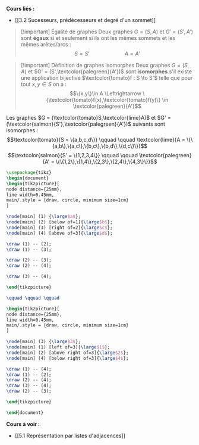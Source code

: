 **Cours liés :**
- [[3.2 Sucesseurs, prédécesseurs et degré d'un sommet]]

>[!important] Égalité de graphes
>Deux graphes $G = (S,A)$ et $G' = (S',A')$ sont **égaux** si et seulement si ils ont les mêmes sommets et les mêmes arêtes/arcs : 
>$$S = S' \qquad \qquad \qquad A = A'$$ 

>[!important] Définition de graphes isomorphes
>Deux graphes $G = (S,A)$ et $G' = (S',\textcolor{palegreen}{A'})$ sont **isomorphes** s'il existe une application bijective $\textcolor{tomato}f : S \to S'$ telle que pour tout $x,y \in S$ on a :
>$$\{x,y\}\in A \Leftrightarrow \{\textcolor{tomato}f(x),\textcolor{tomato}f(y)\} \in \textcolor{palegreen}{A'}$$

Les graphes $G = (\textcolor{tomato}S,\textcolor{lime}A)$ et $G' = (\textcolor{salmon}{S'},\textcolor{palegreen}{A'})$ suivants sont isomorphes :
$$\textcolor{tomato}{S = \{a,b,c,d\}} \qquad \qquad \textcolor{lime}{A = \{\{a,b\},\{a,c\},\{b,c\},\{b,d\},\{d,c\}\}}$$
$$\textcolor{salmon}{S' = \{1,2,3,4\}} \qquad \qquad \textcolor{palegreen}{A' = \{\{1,2\},\{1,4\},\{2,3\},\{2,4\},\{4,3\}\}}$$


```tikz
\usepackage{tikz} 
\begin{document} 
\begin{tikzpicture}[
node distance={25mm},  
line width=0.45mm, 
main/.style = {draw, circle, minimum size=1cm}
] 

\node[main] (1) {\large$a$}; 
\node[main] (2) [below of=1]{\large$b$};
\node[main] (3) [right of=2]{\large$c$};
\node[main] (4) [above of=3]{\large$d$};

\draw (1) -- (2);
\draw (1) -- (3);

\draw (2) -- (3);
\draw (2) -- (4);

\draw (3) -- (4);

\end{tikzpicture}

\qquad \qquad \qquad 

\begin{tikzpicture}[
node distance={25mm},  
line width=0.45mm, 
main/.style = {draw, circle, minimum size=1cm}
] 

\node[main] (3) {\large$3$}; 
\node[main] (1) [left of=3]{\large$1$};
\node[main] (2) [above right of=3]{\large$2$};
\node[main] (4) [below right of=3]{\large$4$};

\draw (1) -- (4);
\draw (1) -- (2);
\draw (2) -- (4);
\draw (3) -- (4);
\draw (2) -- (3);

\end{tikzpicture}

\end{document}
```



**Cours à voir :**
- [[5.1 Représentation par listes d'adjacences]]